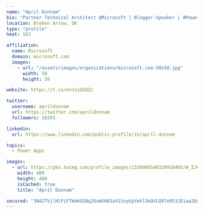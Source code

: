 ```yaml
---
name: "April Dunnam"
bio: "Partner Technical Architect @Microsoft | Blogger-Speaker | #PowerApps, #PowerAutomate, #Office365, #SharePoint | #WIT | #Karaoke Queen"
location: Broken Arrow, OK
type: "profile"
heat: 163

affiliation:
  name: Microsoft
  domain: microsoft.com
  images:
    - url: "/assets/images/organizations/microsoft.com-50x50.jpg"
      width: 50
      height: 50

website: https://t.co/enJuiGEQZc

twitter:
  username: aprildunnam
  url: https://twitter.com/aprildunnam
  followers: 10293

linkedin:
  url: https://www.linkedin.com/public-profile/in/april-dunnam

topics:
  - Power Apps

images:
  - url: https://pbs.twimg.com/profile_images/1326986540329918465/W_IJ6Ih2_400x400.jpg
    width: 400
    height: 400
    isCached: true
    title: "April Dunnam"

secured: "3N42TVjlHlPiFTmbKO2Bq2OuWtH83aV1SvyUyVekl5kQVLQ97e053JEiaa2QxqSQYotOPv/04XSqudwGUT4F5L8YPtghkqnlauohENy63S9iIOhwjJ9fsv9QkAKqvCw3xVlIiYsaRInXy+ahUb3F++47VYuv/Fwe5cx+UzaEDx3I05u/gZPY8/prMNbi+e1UJdp+rEOl0Ock80aM/SLdSHn/0LHPi8v8PBVvc2ke/GvwBENa6XQ3Pd1AUCXJfpgwBOX/+1POdKFLC6sTdCijEK6fCTg5zPZIL61cLEcxXpAaSs3bEuh7dq3uh/Cxngfa/jm6FZc6y21NguL3ZatFtzkuAv7o3kNfhMkaeYREdV9FiT/9H2rFqS/ne2WqnK56X4MlQbqqDWR/t7+6YgD+coD9ohfU0rJI69Ayl401y0E=;/TZb1b/69cz7PvKHuEGoDg=="
---
```


